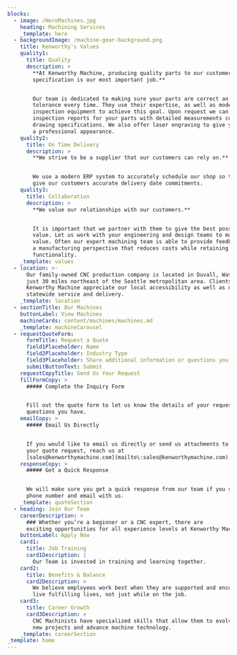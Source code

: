 ```yaml
---
blocks:
  - image: /HeroMachines.jpg
    heading: Machining Services
    _template: hero
  - backgroundImage: /machine-gear-background.png
    title: Kenworthy's Values
    quality1:
      title: Quality
      description: >
        **At Kenworthy Machine, producing quality parts to our customer’s
        specification is our most important job.**


        Our team is dedicated to making sure your parts are correct an in
        tolerance every time. They use their expertise, as well as modern
        inspection equipment to achieve this goal. Upon request we can provide
        inspection reports for your parts with detailed measurements compared to
        drawing specifications. We also offer laser engraving to give your parts
        a professional appearance.
    quality2:
      title: On Time Delivery
      description: >
        **We strive to be a supplier that our customers can rely on.**


        We use a modern ERP system to accurately schedule our shop so that we
        give our customers accurate delivery date commitments.
    quality3:
      title: Collaboration
      description: >
        **We value our relationships with our customers.**


        It is important that we partner with them to give the best possible
        value. Let us work with your engineering and design teams to maximize
        value. Often our expert machining team is able to provide feedback from
        a manufacturing perspective that reduces costs while retaining
        functionality.
    _template: values
  - location: >-
      Our family-owned CNC production company is located in Duvall, Washington,
      just 30 miles northeast of the Seattle metropolitan area. Clients of
      Kenworthy Machine appreciate our local accessibility as well as our
      statewide service and delivery.
    _template: location
  - sectionTitle: Our Machines
    buttonLabel: View Machines
    machineCards: content/machines/machines.md
    _template: machineCarousel
  - requestQuoteForm:
      formTitle: Request a Quote
      field1Placeholder: Name
      field2Placeholder: Industry Type
      field3Placeholder: Share additional information or questions you have. Our team will personally connect with you about this quote.
      submitButtonText: Submit
    requestCopyTitle: Send Us Your Request
    fillFormCopy: >
      ##### Complete the Inquiry Form


      Fill out the quote form to let us know the details of your request, or any
      questions you have.
    emailCopy: >
      ##### Email Us Directly


      If you would like to email us directly or send us attachments to complete
      your quote request, reach us at
      [sales@kenworthymachine.com](mailto\:sales@kenworthymachine.com).
    responseCopy: >
      ##### Get a Quick Response


      We will make sure you get a quick response from our team if you share your
      phone number and email with us.
    _template: quoteSection
  - heading: Join Our Team
    careerDescription: >
      ### Whether you’re a beginner or a CNC expert, there are
      exciting opportunities for all experience levels at Kenworthy Machine.
    buttonLabel: Apply Now
    card1:
      title: Job Training
      card1Description: |
        Our Team is invested in training and learning together.
    card2:
      title: Benefits & Balance
      card2Description: >
        We believe employees work best when they are supported and encouraged to
        live fulfilling lives, not just while on the job.
    card3:
      title: Career Growth
      card3Description: >
        CNC Machinists have specialized skills that allow them to evolve with
        new projects and advance machine technology.
    _template: careerSection
_template: home
---
```

